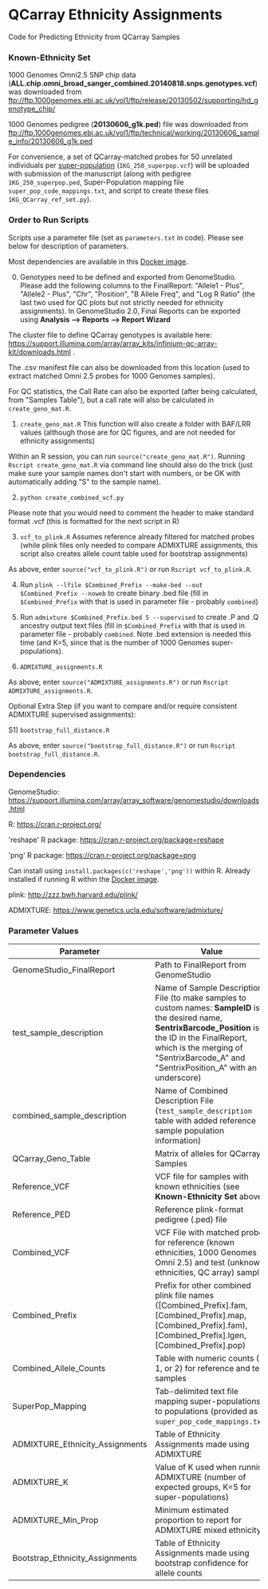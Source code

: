 # QCarray Ethnicity Assignments

Code for Predicting Ethnicity from QCarray Samples

### Known-Ethnicity Set ###

1000 Genomes Omni2.5 SNP chip data (**ALL.chip.omni_broad_sanger_combined.20140818.snps.genotypes.vcf**) was downloaded from ftp://ftp.1000genomes.ebi.ac.uk/vol1/ftp/release/20130502/supporting/hd_genotype_chip/

1000 Genomes pedigree (**20130606_g1k.ped**) file was downloaded from ftp://ftp.1000genomes.ebi.ac.uk/vol1/ftp/technical/working/20130606_sample_info/20130606_g1k.ped

For convenience, a set of QCarray-matched probes for 50 unrelated individuals per [super-population](http://www.internationalgenome.org/category/population/) (`1KG_250_superpop.vcf`) will be uploaded with submission of the manuscript (along with pedigree `1KG_250_superpop.ped`, Super-Population mapping file `super_pop_code_mappings.txt`, and script to create these files `1KG_QCarray_ref_set.py`).

### Order to Run Scripts ###

Scripts use a parameter file (set as `parameters.txt` in code).  Please see below for description of parameters.

Most dependencies are available in this [Docker image](https://hub.docker.com/r/cwarden45/hpv-project/).

0) Genotypes need to be defined and exported from GenomeStudio.  Please add the following columns to the FinalReport: "Allele1 - Plus", "Allele2 - Plus", "Chr", "Position", "B Allele Freq", and "Log R Ratio" (the last two used for QC plots but not strictly needed for ethnicity assignments).  In GenomeStudio 2.0, Final Reports can be exported using **Analysis --> Reports --> Report Wizard**

The cluster file to define QCarray genotypes is available here: https://support.illumina.com/array/array_kits/infinium-qc-array-kit/downloads.html .

The .csv manifest file can also be downloaded from this location (used to extract matched Omni 2.5 probes for 1000 Genomes samples).  

For QC statistics, the Call Rate can also be exported (after being calculated, from "Samples Table"), but a call rate will also be calculated in `create_geno_mat.R`.

1) `create_geno_mat.R`  This function will also create a folder with BAF/LRR values (although those are for QC figures, and are not needed for ethnicity assignments)

Within an R session, you can run `source("create_geno_mat.R")`. Running `Rscript create_geno_mat.R` via command line should also do the trick (just make sure your sample names don't start with numbers, or be OK with automatically adding "S" to the sample name).

2) `python create_combined_vcf.py`

Please note that you would need to comment the header to make standard format .vcf (this is formatted for the next script in R)

3) `vcf_to_plink.R` Assumes reference already filtered for matched probes (while plink files only needed to compare ADMIXTURE assignments, this script also creates allele count table used for bootstrap assignments)

As above, enter `source("vcf_to_plink.R")` or run `Rscript vcf_to_plink.R`.

4) Run `plink --lfile $Combined_Prefix --make-bed --out $Combined_Prefix --noweb` to create binary .bed file (fill in `$Combined_Prefix` with that is used in parameter file - probably `combined`)

5) Run `admixture $Combined_Prefix.bed 5 --supervised` to create .P and .Q ancestry output text files (fill in `$Combined_Prefix` with that is used in parameter file - probably `combined`.  Note .bed extension is needed this time (and K=5, since that is the number of 1000 Genomes super-populations).

6) `ADMIXTURE_assignments.R`

As above, enter `source("ADMIXTURE_assignments.R")` or run `Rscript ADMIXTURE_assignments.R`.

Optional Extra Step (if you want to compare and/or require consistent ADMIXTURE supervised assignments):

S1) `bootstrap_full_distance.R`

As above, enter `source("bootstrap_full_distance.R")` or run `Rscript bootstrap_full_distance.R`.

### Dependencies ###

GenomeStudio: https://support.illumina.com/array/array_software/genomestudio/downloads.html

R: https://cran.r-project.org/

'reshape' R package: https://cran.r-project.org/package=reshape

'png' R package: https://cran.r-project.org/package=png

Can install using `install.packages(c('reshape','png'))` within R.  Already installed if running R within the [Docker image](https://hub.docker.com/r/cwarden45/hpv-project/).

plink: http://zzz.bwh.harvard.edu/plink/

ADMIXTURE: https://www.genetics.ucla.edu/software/admixture/

### Parameter Values ###
| Parameter | Value|
|---|---|
|GenomeStudio_FinalReport|Path to FinalReport from GenomeStudio|
|test_sample_description|Name of Sample Description File (to make samples to custom names: **SampleID** is the desired name, **SentrixBarcode_Position** is the ID in the FinalReport, which is the merging of "SentrixBarcode_A" and "SentrixPosition_A" with an underscore)|
|combined_sample_description|Name of Combined Description File (`test_sample_description` table with added reference sample population information)|
|QCarray_Geno_Table|Matrix of alleles for QCarray Samples|
|Reference_VCF|VCF file for samples with known ethnicities (see **Known-Ethnicity Set** above)|
|Reference_PED|Reference plink-format pedigree (.ped) file|
|Combined_VCF|VCF File with matched probes for reference (known ethnicities, 1000 Genomes Omni 2.5) and test (unknown ethnicities, QC array) samples|
|Combined_Prefix|Prefix for other combined plink file names ([Combined_Prefix].fam, [Combined_Prefix].map, [Combined_Prefix].fam), [Combined_Prefix].lgen, [Combined_Prefix].pop)|
|Combined_Allele_Counts|Table with numeric counts (0, 1, or 2) for reference and test samples|
|SuperPop_Mapping|Tab-delimited text file mapping super-populations to populations (provided as `super_pop_code_mappings.txt`)|
|ADMIXTURE_Ethnicity_Assignments|Table of Ethnicity Assignments made using ADMIXTURE|
|ADMIXTURE_K|Value of K used when running ADMIXTURE (number of expected groups, K=5 for super-populations)|
|ADMIXTURE_Min_Prop|Minimum estimated proportion to report for ADMIXTURE mixed ethnicity|
|Bootstrap_Ethnicity_Assignments|Table of Ethnicity Assignments made using bootstrap confidence for allele counts|